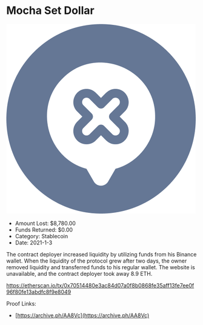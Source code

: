 # Mocha Set Dollar
![Mocha Set Dollar](/rektimages/Mocha-Set-Dollar.png)
- Amount Lost: $8,780.00
- Funds Returned: $0.00
- Category: Stablecoin
- Date: 2021-1-3

The contract deployer increased liquidity by utilizing funds from his Binance wallet. When the liquidity of the protocol grew after two days, the owner removed liquidity and transferred funds to his regular wallet. The website is unavailable, and the contract deployer took away 8.9 ETH.  
  
https://etherscan.io/tx/0x70514480e3ac84d07a0f8b0868fe35aff13fe7ee0f96f80fe13abdfc8f9e8049


Proof Links:
- [https://archive.ph/AA8Vc](https://archive.ph/AA8Vc)


